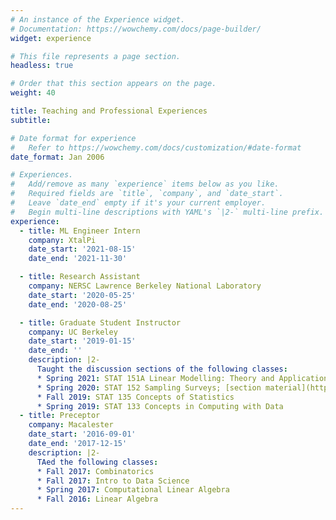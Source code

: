```yaml
---
# An instance of the Experience widget.
# Documentation: https://wowchemy.com/docs/page-builder/
widget: experience

# This file represents a page section.
headless: true

# Order that this section appears on the page.
weight: 40

title: Teaching and Professional Experiences
subtitle:

# Date format for experience
#   Refer to https://wowchemy.com/docs/customization/#date-format
date_format: Jan 2006

# Experiences.
#   Add/remove as many `experience` items below as you like.
#   Required fields are `title`, `company`, and `date_start`.
#   Leave `date_end` empty if it's your current employer.
#   Begin multi-line descriptions with YAML's `|2-` multi-line prefix.
experience:
  - title: ML Engineer Intern
    company: XtalPi
    date_start: '2021-08-15'
    date_end: '2021-11-30'

  - title: Research Assistant
    company: NERSC Lawrence Berkeley National Laboratory
    date_start: '2020-05-25'
    date_end: '2020-08-25'

  - title: Graduate Student Instructor
    company: UC Berkeley
    date_start: '2019-01-15'
    date_end: ''
    description: |2-
      Taught the discussion sections of the following classes:
      * Spring 2021: STAT 151A Linear Modelling: Theory and Applications
      * Spring 2020: STAT 152 Sampling Surveys; [section material](https://github.com/shunili)
      * Fall 2019: STAT 135 Concepts of Statistics
      * Spring 2019: STAT 133 Concepts in Computing with Data
  - title: Preceptor
    company: Macalester
    date_start: '2016-09-01'
    date_end: '2017-12-15'
    description: |2-
      TAed the following classes:
      * Fall 2017: Combinatorics
      * Fall 2017: Intro to Data Science
      * Spring 2017: Computational Linear Algebra
      * Fall 2016: Linear Algebra
---
```

